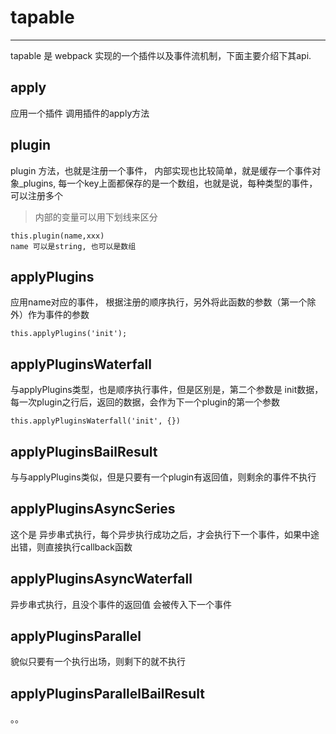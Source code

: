 # tapable
---

tapable 是 webpack 实现的一个插件以及事件流机制，下面主要介绍下其api.

## apply
应用一个插件
调用插件的apply方法

## plugin
plugin 方法，也就是注册一个事件，
内部实现也比较简单，就是缓存一个事件对象_plugins, 每一个key上面都保存的是一个数组，也就是说，每种类型的事件，可以注册多个
> 内部的变量可以用下划线来区分

```
this.plugin(name,xxx)
name 可以是string, 也可以是数组
```



## applyPlugins
应用name对应的事件， 根据注册的顺序执行，另外将此函数的参数（第一个除外）作为事件的参数

```
this.applyPlugins('init');
```

## applyPluginsWaterfall
与applyPlugins类型，也是顺序执行事件，但是区别是，第二个参数是 init数据，每一次plugin之行后，返回的数据，会作为下一个plugin的第一个参数

```
this.applyPluginsWaterfall('init', {})
```

## applyPluginsBailResult
与与applyPlugins类似，但是只要有一个plugin有返回值，则剩余的事件不执行

## applyPluginsAsyncSeries
这个是 异步串式执行，每个异步执行成功之后，才会执行下一个事件，如果中途出错，则直接执行callback函数

## applyPluginsAsyncWaterfall
异步串式执行，且没个事件的返回值 会被传入下一个事件

## applyPluginsParallel
貌似只要有一个执行出场，则剩下的就不执行

## applyPluginsParallelBailResult
。。
